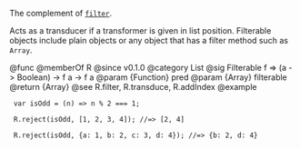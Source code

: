 The complement of [`filter`](#filter).

Acts as a transducer if a transformer is given in list position. Filterable
objects include plain objects or any object that has a filter method such
as `Array`.

@func
@memberOf R
@since v0.1.0
@category List
@sig Filterable f => (a -> Boolean) -> f a -> f a
@param {Function} pred
@param {Array} filterable
@return {Array}
@see R.filter, R.transduce, R.addIndex
@example

     var isOdd = (n) => n % 2 === 1;

     R.reject(isOdd, [1, 2, 3, 4]); //=> [2, 4]

     R.reject(isOdd, {a: 1, b: 2, c: 3, d: 4}); //=> {b: 2, d: 4}
